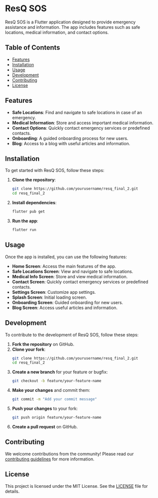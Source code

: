 # ResQ SOS

ResQ SOS is a Flutter application designed to provide emergency assistance and information. The app includes features such as safe locations, medical information, and contact options.

## Table of Contents

- [Features](#features)
- [Installation](#installation)
- [Usage](#usage)
- [Development](#development)
- [Contributing](#contributing)
- [License](#license)

## Features

- **Safe Locations**: Find and navigate to safe locations in case of an emergency.
- **Medical Information**: Store and access important medical information.
- **Contact Options**: Quickly contact emergency services or predefined contacts.
- **Onboarding**: A guided onboarding process for new users.
- **Blog**: Access to a blog with useful articles and information.

## Installation

To get started with ResQ SOS, follow these steps:

1. **Clone the repository**:
    ```sh
    git clone https://github.com/yourusername/resq_final_2.git
    cd resq_final_2
    ```

2. **Install dependencies**:
    ```sh
    flutter pub get
    ```

3. **Run the app**:
    ```sh
    flutter run
    ```

## Usage

Once the app is installed, you can use the following features:

- **Home Screen**: Access the main features of the app.
- **Safe Locations Screen**: View and navigate to safe locations.
- **Medical Info Screen**: Store and view medical information.
- **Contact Screen**: Quickly contact emergency services or predefined contacts.
- **Settings Screen**: Customize app settings.
- **Splash Screen**: Initial loading screen.
- **Onboarding Screen**: Guided onboarding for new users.
- **Blog Screen**: Access useful articles and information.

## Development

To contribute to the development of ResQ SOS, follow these steps:

1. **Fork the repository** on GitHub.
2. **Clone your fork**:
    ```sh
    git clone https://github.com/yourusername/resq_final_2.git
    cd resq_final_2
    ```
3. **Create a new branch** for your feature or bugfix:
    ```sh
    git checkout -b feature/your-feature-name
    ```
4. **Make your changes** and commit them:
    ```sh
    git commit -m "Add your commit message"
    ```
5. **Push your changes** to your fork:
    ```sh
    git push origin feature/your-feature-name
    ```
6. **Create a pull request** on GitHub.

## Contributing

We welcome contributions from the community! Please read our [contributing guidelines](CONTRIBUTING.md) for more information.

## License

This project is licensed under the MIT License. See the [LICENSE](LICENSE) file for details.
